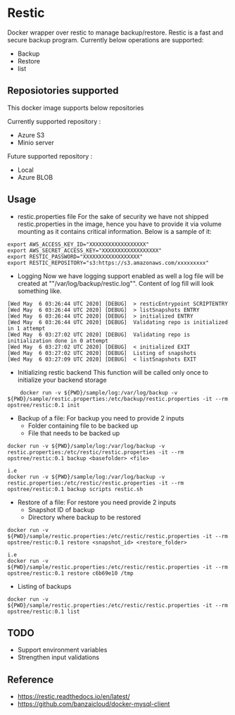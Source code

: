 # Restic

Docker wrapper over restic to manage backup/restore. Restic is a fast and secure backup program.
Currently below operations are supported:
* Backup
* Restore
* list

## Reposiotories supported
This docker image supports below repositories

Currently supported repository :
* Azure S3
* Minio server

Future supported repository :
* Local
* Azure BLOB

## Usage
* restic.properties file
For the sake of security we have not shipped restic.properties in the image, hence you have to provide it via volume mounting as it contains critical information. Below is a sample of it:
```
export AWS_ACCESS_KEY_ID="XXXXXXXXXXXXXXXXXX"
export AWS_SECRET_ACCESS_KEY="XXXXXXXXXXXXXXXXXX"
export RESTIC_PASSWORD="XXXXXXXXXXXXXXXXXX"
export RESTIC_REPOSITORY="s3:https://s3.amazonaws.com/xxxxxxxxx"
```

* Logging
Now we have logging support enabled as well a log file will be created at ""/var/log/backup/restic.log"". Content of log fill will look something like.
```
[Wed May  6 03:26:44 UTC 2020] [DEBUG]  > resticEntrypoint SCRIPTENTRY
[Wed May  6 03:26:44 UTC 2020] [DEBUG]  > listSnapshots ENTRY
[Wed May  6 03:26:44 UTC 2020] [DEBUG]  > initialized ENTRY
[Wed May  6 03:26:44 UTC 2020] [DEBUG]  Validating repo is initialized in 1 attempt
[Wed May  6 03:27:02 UTC 2020] [DEBUG]  Validating repo is initialization done in 0 attempt
[Wed May  6 03:27:02 UTC 2020] [DEBUG]  < initialized EXIT
[Wed May  6 03:27:02 UTC 2020] [DEBUG]  Listing of snapshots
[Wed May  6 03:27:09 UTC 2020] [DEBUG]  < listSnapshots EXIT
```
* Initializing restic backend
This function will be called only once to initialize your backend storage
```
	docker run -v ${PWD}/sample/log:/var/log/backup -v ${PWD}/sample/restic.properties:/etc/backup/restic.properties -it --rm opstree/restic:0.1 init
```

* Backup of a file:
For backup you need to provide 2 inputs
  * Folder containing file to be backed up
  * File that needs to be backed up

```
docker run -v ${PWD}/sample/log:/var/log/backup -v restic.properties:/etc/restic/restic.properties -it --rm opstree/restic:0.1 backup <basefolder> <file>

i.e
docker run -v ${PWD}/sample/log:/var/log/backup -v restic.properties:/etc/restic/restic.properties -it --rm opstree/restic:0.1 backup scripts restic.sh
```

* Restore of a file:
For restore you need provide 2 inputs
  * Snapshot ID of backup
  * Directory where backup to be restored

```
docker run -v ${PWD}/sample/restic.properties:/etc/restic/restic.properties -it --rm opstree/restic:0.1 restore <snapshot_id> <restore_folder>

i.e
docker run -v ${PWD}/sample/restic.properties:/etc/restic/restic.properties -it --rm opstree/restic:0.1 restore c6b69e10 /tmp
```

* Listing of backups
```
docker run -v ${PWD}/sample/restic.properties:/etc/restic/restic.properties -it --rm opstree/restic:0.1 list
```  

## TODO
* Support environment variables
* Strengthen input validations

## Reference
* https://restic.readthedocs.io/en/latest/
* https://github.com/banzaicloud/docker-mysql-client
